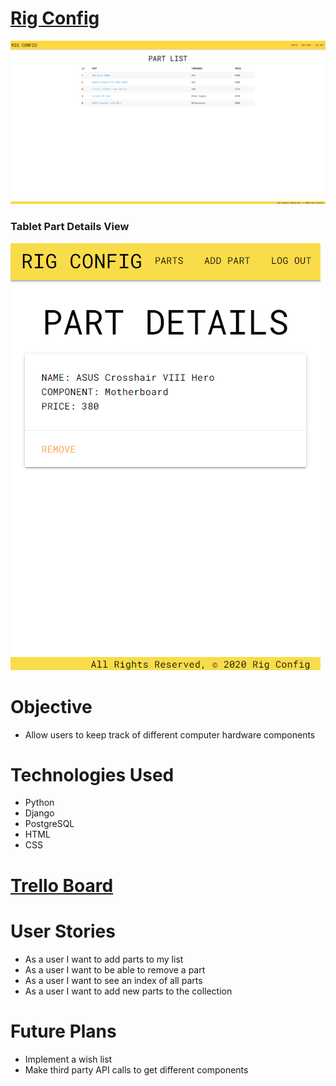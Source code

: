 # [Rig Config](https://rigconfig.herokuapp.com/)

![Image](./img/partlist.png)

### Tablet Part Details View

![Image](./img/partdetails.png)

# Objective

-   Allow users to keep track of different computer hardware components

# Technologies Used

-   Python
-   Django
-   PostgreSQL
-   HTML
-   CSS

# [Trello Board](https://trello.com/b/JVBUfO8Z/rigconfig)

# User Stories

-   As a user I want to add parts to my list
-   As a user I want to be able to remove a part
-   As a user I want to see an index of all parts
-   As a user I want to add new parts to the collection

# Future Plans

-   Implement a wish list
-   Make third party API calls to get different components
